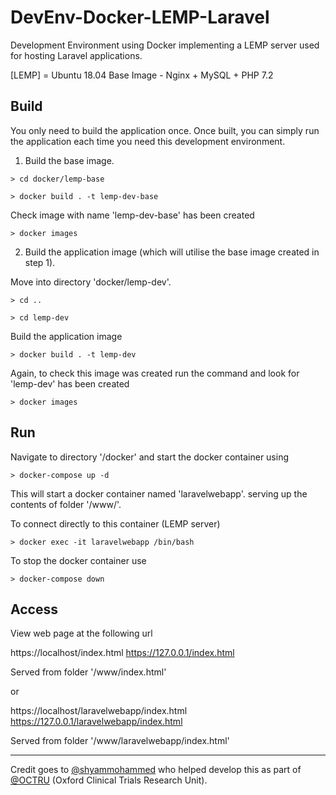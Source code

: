 # DevEnv-Docker-LEMP-Laravel

Development Environment using Docker implementing a LEMP server used for hosting Laravel applications.

[LEMP] = Ubuntu 18.04 Base Image - Nginx + MySQL + PHP 7.2 


## Build

You only need to build the application once.
Once built, you can simply run the application each time you need this development environment. 

1. Build the base image.

`> cd docker/lemp-base`

`> docker build . -t lemp-dev-base`

Check image with name 'lemp-dev-base' has been created

`> docker images`


2. Build the application image (which will utilise the base image created in step 1).

Move into directory 'docker/lemp-dev'.

`> cd ..`

`> cd lemp-dev`

Build the application image

`> docker build . -t lemp-dev`

Again, to check this image was created run the command and look for 'lemp-dev' has been created

`> docker images`


## Run

Navigate to directory '/docker'
and start the docker container using

`> docker-compose up -d`

This will start a docker container named 'laravelwebapp'.
serving up the contents of folder '/www/'.

To connect directly to this container (LEMP server)

`> docker exec -it laravelwebapp /bin/bash`

To stop the docker container use

`> docker-compose down`


## Access 

View web page at the following url 

https://localhost/index.html
https://127.0.0.1/index.html

Served from folder '/www/index.html'

or

https://localhost/laravelwebapp/index.html
https://127.0.0.1/laravelwebapp/index.html

Served from folder '/www/laravelwebapp/index.html'

___

Credit goes to <a href="https://github.com/shyammohammed">@shyammohammed</a>
who helped develop this as part of <a href="https://github.com/OCTRU">@OCTRU</a>
(Oxford Clinical Trials Research Unit).